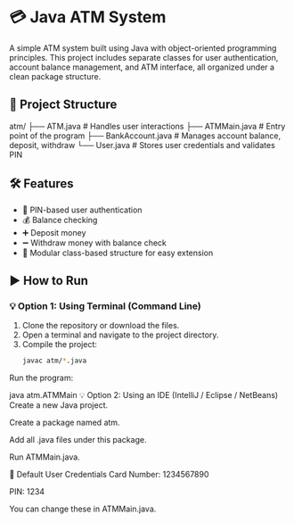 # 💳 Java ATM System

A simple ATM system built using Java with object-oriented programming principles. This project includes separate classes for user authentication, account balance management, and ATM interface, all organized under a clean package structure.

## 📁 Project Structure

atm/
├── ATM.java # Handles user interactions
├── ATMMain.java # Entry point of the program
├── BankAccount.java # Manages account balance, deposit, withdraw
└── User.java # Stores user credentials and validates PIN


## 🛠️ Features

- 🔐 PIN-based user authentication
- 💰 Balance checking
- ➕ Deposit money
- ➖ Withdraw money with balance check
- 🧱 Modular class-based structure for easy extension

## ▶️ How to Run

### 💡 Option 1: Using Terminal (Command Line)

1. Clone the repository or download the files.
2. Open a terminal and navigate to the project directory.
3. Compile the project:
   ```bash
   javac atm/*.java
Run the program:

java atm.ATMMain
💡 Option 2: Using an IDE (IntelliJ / Eclipse / NetBeans)
Create a new Java project.

Create a package named atm.

Add all .java files under this package.

Run ATMMain.java.

🔐 Default User Credentials
Card Number: 1234567890

PIN: 1234

You can change these in ATMMain.java.
